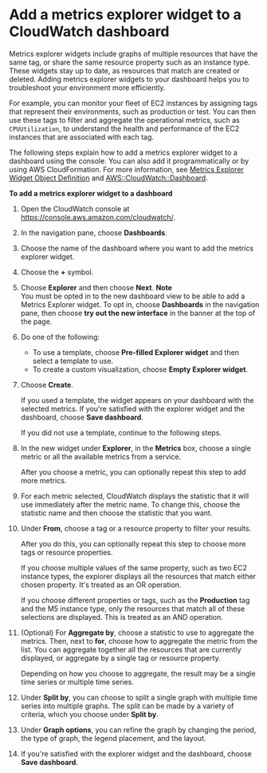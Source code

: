 # Add a metrics explorer widget to a CloudWatch dashboard<a name="add_metrics_explorer_dashboard"></a>

Metrics explorer widgets include graphs of multiple resources that have the same tag, or share the same resource property such as an instance type\. These widgets stay up to date, as resources that match are created or deleted\. Adding metrics explorer widgets to your dashboard helps you to troubleshoot your environment more efficiently\.

For example, you can monitor your fleet of EC2 instances by assigning tags that represent their environments, such as production or test\. You can then use these tags to filter and aggregate the operational metrics, such as `CPUUtilization`, to understand the health and performance of the EC2 instances that are associated with each tag\.

The following steps explain how to add a metrics explorer widget to a dashboard using the console\. You can also add it programmatically or by using AWS CloudFormation\. For more information, see [ Metrics Explorer Widget Object Definition](https://docs.aws.amazon.com/AmazonCloudWatch/latest/APIReference/CloudWatch-Dashboard-Body-Structure.html#CloudWatch-Dashboard-Properties-Metric-Explorer-Object) and [ AWS::CloudWatch::Dashboard](https://docs.aws.amazon.com/AWSCloudFormation/latest/UserGuide/aws-resource-cloudwatch-dashboard.html)\.

**To add a metrics explorer widget to a dashboard**

1. Open the CloudWatch console at [https://console\.aws\.amazon\.com/cloudwatch/](https://console.aws.amazon.com/cloudwatch/)\.

1. In the navigation pane, choose **Dashboards**\.

1. Choose the name of the dashboard where you want to add the metrics explorer widget\.

1. Choose the **\+** symbol\.

1. Choose **Explorer** and then choose **Next**\. 
**Note**  
You must be opted in to the new dashboard view to be able to add a Metrics Explorer widget\. To opt in, choose **Dashboards** in the navigation pane, then choose **try out the new interface** in the banner at the top of the page\.

1. Do one of the following:
   + To use a template, choose **Pre\-filled Explorer widget** and then select a template to use\.
   + To create a custom visualization, choose **Empty Explorer widget**\.

1. Choose **Create**\.

   If you used a template, the widget appears on your dashboard with the selected metrics\. If you're satisfied with the explorer widget and the dashboard, choose **Save dashboard**\.

   If you did not use a template, continue to the following steps\.

1. In the new widget under **Explorer**, in the **Metrics** box, choose a single metric or all the available metrics from a service\.

   After you choose a metric, you can optionally repeat this step to add more metrics\.

1. For each metric selected, CloudWatch displays the statistic that it will use immediately after the metric name\. To change this, choose the statistic name and then choose the statistic that you want\.

1. Under **From**, choose a tag or a resource property to filter your results\.

   After you do this, you can optionally repeat this step to choose more tags or resource properties\.

   If you choose multiple values of the same property, such as two EC2 instance types, the explorer displays all the resources that match either chosen property\. It's treated as an OR operation\.

   If you choose different properties or tags, such as the **Production** tag and the M5 instance type, only the resources that match all of these selections are displayed\. This is treated as an AND operation\.

1. \(Optional\) For **Aggregate by**, choose a statistic to use to aggregate the metrics\. Then, next to **for**, choose how to aggregate the metric from the list\. You can aggregate together all the resources that are currently displayed, or aggregate by a single tag or resource property\.

   Depending on how you choose to aggregate, the result may be a single time series or multiple time series\. 

1. Under **Split by**, you can choose to split a single graph with multiple time series into multiple graphs\. The split can be made by a variety of criteria, which you choose under **Split by**\.

1. Under **Graph options**, you can refine the graph by changing the period, the type of graph, the legend placement, and the layout\.

1. If you're satisfied with the explorer widget and the dashboard, choose **Save dashboard**\.